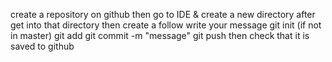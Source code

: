 create a repository on github then 
go to IDE & create a new directory after
get into that directory 
then create a follow 
write your message 
git init (if not in master)
git add 
git commit -m "message"
git push 
then check that it is saved to github
